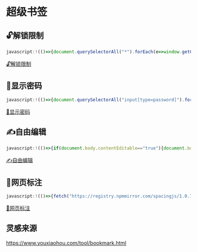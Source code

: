 # 超级书签

## 🔓解锁限制

```js
javascript:!(()=>{document.querySelectorAll("*").forEach(e=>window.getComputedStyle(e).userSelect=="none"&&e.style.setProperty("user-select","text","important")),["copy","cut","contextmenu","selectstart","mousedown","mouseup","mousemove","keydown","keypress","keyup"].forEach(e=>{document.documentElement.addEventListener(e,e=>{e.stopPropagation();e.stopImmediatePropagation?.()},!0)}),alert("解除限制成功啦！")})()
```

[🔓解锁限制](javascript:!%28%28%29%3D%3E%7Bdocument.querySelectorAll%28%22%2A%22%29.forEach%28e%3D%3Ewindow.getComputedStyle%28e%29.userSelect%3D%3D%22none%22%26%26e.style.setProperty%28%22user-select%22%2C%22text%22%2C%22important%22%29%29%2C%5B%22copy%22%2C%22cut%22%2C%22contextmenu%22%2C%22selectstart%22%2C%22mousedown%22%2C%22mouseup%22%2C%22mousemove%22%2C%22keydown%22%2C%22keypress%22%2C%22keyup%22%5D.forEach%28e%3D%3E%7Bdocument.documentElement.addEventListener%28e%2Ce%3D%3E%7Be.stopPropagation%28%29%3Be.stopImmediatePropagation%3F.%28%29%7D%2C%210%29%7D%29%2Calert%28%22%E8%A7%A3%E9%99%A4%E9%99%90%E5%88%B6%E6%88%90%E5%8A%9F%E5%95%A6%EF%BC%81%22%29%7D%29%28%29)

## 🔑显示密码

```js
javascript:!(()=>{document.querySelectorAll("input[type=password]").forEach(e=>{e.type="text"})})()
```

[🔑显示密码](javascript:!%28%28%29%3D%3E%7Bdocument.querySelectorAll%28%22input%5Btype%3Dpassword%5D%22%29.forEach%28e%3D%3E%7Be.type%3D%22text%22%7D%29%7D%29%28%29)

## ✍自由编辑

```js
javascript:!(()=>{if(document.body.contentEditable=="true"){document.body.contentEditable=!1;alert("网页不能编辑啦！")}else{document.body.contentEditable=!0;alert("网页可以编辑啦！")}})()
```

[✍自由编辑](javascript:!%28%28%29%3D%3E%7Bif%28document.body.contentEditable%3D%3D%22true%22%29%7Bdocument.body.contentEditable%3D%211%3Balert%28%22%E7%BD%91%E9%A1%B5%E4%B8%8D%E8%83%BD%E7%BC%96%E8%BE%91%E5%95%A6%EF%BC%81%22%29%7Delse%7Bdocument.body.contentEditable%3D%210%3Balert%28%22%E7%BD%91%E9%A1%B5%E5%8F%AF%E4%BB%A5%E7%BC%96%E8%BE%91%E5%95%A6%EF%BC%81%22%29%7D%7D%29%28%29)

## 📏网页标注

```js
javascript:!(()=>{fetch("https://registry.npmmirror.com/spacingjs/1.0.7/files/dist/bundle.js").then(async e=>eval(await e.text()))})()
```

[📏网页标注](javascript:!%28%28%29%3D%3E%7Bfetch%28%22https%3A%2F%2Fregistry.npmmirror.com%2Fspacingjs%2F1.0.7%2Ffiles%2Fdist%2Fbundle.js%22%29.then%28async%20e%3D%3Eeval%28await%20e.text%28%29%29%29%7D%29%28%29)

## 灵感来源

https://www.youxiaohou.com/tool/bookmark.html
